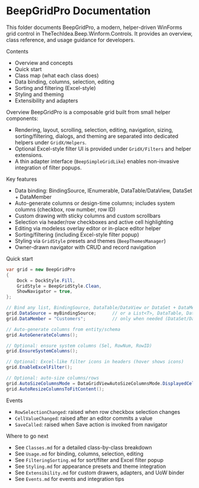 # BeepGridPro Documentation

This folder documents BeepGridPro, a modern, helper-driven WinForms grid control in TheTechIdea.Beep.Winform.Controls. It provides an overview, class reference, and usage guidance for developers.

Contents
- Overview and concepts
- Quick start
- Class map (what each class does)
- Data binding, columns, selection, editing
- Sorting and filtering (Excel-style)
- Styling and theming
- Extensibility and adapters

Overview
BeepGridPro is a composable grid built from small helper components:
- Rendering, layout, scrolling, selection, editing, navigation, sizing, sorting/filtering, dialogs, and theming are separated into dedicated helpers under `GridX/Helpers`.
- Optional Excel-style filter UI is provided under `GridX/Filters` and helper extensions.
- A thin adapter interface (`BeepSimpleGridLike`) enables non-invasive integration of filter popups.

Key features
- Data binding: BindingSource, IEnumerable<T>, DataTable/DataView, DataSet + DataMember
- Auto-generate columns or design-time columns; includes system columns (checkbox, row number, row ID)
- Custom drawing with sticky columns and custom scrollbars
- Selection via header/row checkboxes and active cell highlighting
- Editing via modeless overlay editor or in-place editor helper
- Sorting/filtering (including Excel-style filter popup)
- Styling via `GridStyle` presets and themes (`BeepThemesManager`)
- Owner-drawn navigator with CRUD and record navigation

Quick start
```csharp
var grid = new BeepGridPro
{
    Dock = DockStyle.Fill,
    GridStyle = BeepGridStyle.Clean,
    ShowNavigator = true,
};

// Bind any list, BindingSource, DataTable/DataView or DataSet + DataMember
grid.DataSource = myBindingSource;      // or a List<T>, DataTable, DataView
grid.DataMember = "Customers";          // only when needed (DataSet/DataViewManager/root object)

// Auto-generate columns from entity/schema
grid.AutoGenerateColumns();

// Optional: ensure system columns (Sel, RowNum, RowID)
grid.EnsureSystemColumns();

// Optional: Excel-like filter icons in headers (hover shows icons)
grid.EnableExcelFilter();

// Optional: auto-size columns/rows
grid.AutoSizeColumnsMode = DataGridViewAutoSizeColumnsMode.DisplayedCells;
grid.AutoResizeColumnsToFitContent();
```

Events
- `RowSelectionChanged`: raised when row checkbox selection changes
- `CellValueChanged`: raised after an editor commits a value
- `SaveCalled`: raised when Save action is invoked from navigator

Where to go next
- See `Classes.md` for a detailed class-by-class breakdown
- See `Usage.md` for binding, columns, selection, editing
- See `FilteringSorting.md` for sort/filter and Excel filter popup
- See `Styling.md` for appearance presets and theme integration
- See `Extensibility.md` for custom drawers, adapters, and UoW binder
- See `Events.md` for events and integration tips
```